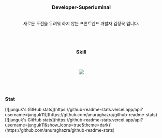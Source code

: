 <div align='center'>
  <div>
    <h3>Developer-Superluminal</h3>
  <br/>
   새로운 도전을 두려워 하지 않는 프론트엔드 개발자 김정욱 입니다.
  <br/>
  <br/>
  </div>
<br/><br/>
<h3>Skill</h3>
  <br/>
  <p align="center">
    <a href="https://skillicons.dev">
      <img src="https://skillicons.dev/icons?i=html,js,react,typescript,redux,git,py,vscode,ai" />
    </a>
  </p>
</div>
<br/>
<br/>
<h3>Stat</h3>
[![junguk's GitHub stats](https://github-readme-stats.vercel.app/api?username=junguk11)](https://github.com/anuraghazra/github-readme-stats)
[![junguk's GitHub stats](https://github-readme-stats.vercel.app/api?username=junguk11&show_icons=true&theme=dark)](https://github.com/anuraghazra/github-readme-stats)
